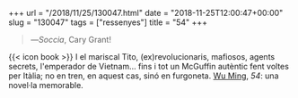 +++
url = "/2018/11/25/130047.html"
date = "2018-11-25T12:00:47+00:00"
slug = "130047"
tags = ["ressenyes"]
title = "54"
+++

> —*Soccia*, Cary Grant!

{{< icon book >}} I el mariscal Tito, (ex)revolucionaris, mafiosos, agents secrets, l'emperador de Vietnam… fins i tot un McGuffin autèntic fent voltes per Itàlia; no en tren, en aquest cas, sinó en furgoneta. [Wu Ming](https://www.wumingfoundation.com/giap/che-cose-la-wu-ming-foundation/), *54*: una novel·la memorable.
